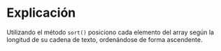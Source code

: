 # Explicación

Utilizando el método `sort()` posiciono cada elemento del array según la longitud de su cadena de texto, ordenándose de forma ascendente.
